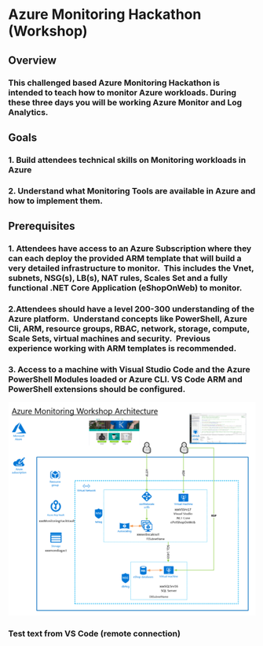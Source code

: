 # Azure Monitoring Hackathon (Workshop)

## Overview

### This challenged based Azure Monitoring Hackathon is intended to teach how to monitor Azure workloads. During these three days you will be working Azure Monitor and Log Analytics.


## Goals

### 1. Build attendees technical skills on Monitoring workloads in Azure

### 2. Understand what Monitoring Tools are available in Azure and how to implement them.  

## Prerequisites

### 1. Attendees have access to an Azure Subscription where they can each deploy the provided ARM template that will build a very detailed infrastructure to monitor.  This includes the Vnet, subnets, NSG(s), LB(s), NAT rules, Scales Set and a fully functional .NET Core Application (eShopOnWeb) to monitor.

### 2.Attendees should have a level 200-300 understanding of the Azure platform.  Understand concepts like PowerShell, Azure Cli, ARM, resource groups, RBAC, network, storage, compute, Scale Sets, virtual machines and security.  Previous experience working with ARM templates is recommended.

### 3. Access to a machine with Visual Studio Code and the Azure PowerShell Modules loaded or Azure CLI.  VS Code ARM and PowerShell extensions should be configured.

![alt text](https://github.com/maxserg/AzureMonitoringWorkshop/blob/master/monitoringdiagram.png)

### Test text from VS Code (remote connection)
